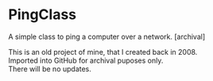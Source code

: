 # PingClass
A simple class to ping a computer over a network. [archival]

This is an old project of mine, that I created back in 2008.<br/>
Imported into GitHub for archival puposes only.<br/>
There will be no updates.
